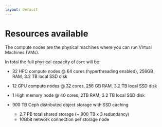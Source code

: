 ```yaml
---
layout: default
---
```

# Resources available

The compute nodes are the physical machines where you can run Virtual Machines (VMs). 

In total the full physical capacity of `Oort` will be:

* 32 HPC compute nodes @ 64 cores (hyperthreading enabled), 256GB RAM, 3.2 TB local SSD disk 

* 12 GPU compute nodes @ 32 cores, 256 GB RAM, 3.2 TB local SSD disk

* 1 High memory node @ 40 cores, 2TB RAM, 3.2 TB local SSD disk  

* 900 TB Ceph distributed object storage with SSD caching
  * 2.7 PB total shared storage (~ 900 TB x 3 redundancy) 
  * 10Gbit network connection per storage node
  
